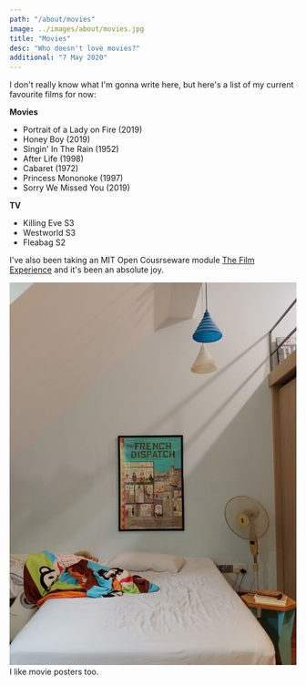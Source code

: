 ```yaml
---
path: "/about/movies"
image: ../images/about/movies.jpg
title: "Movies"
desc: "Who doesn't love movies?"
additional: "7 May 2020"
---
```


I don't really know what I'm gonna write here, but here's a list of my current favourite films for now:

**Movies**
- Portrait of a Lady on Fire (2019)
- Honey Boy (2019)
- Singin' In The Rain (1952)
- After Life (1998)
- Cabaret (1972)
- Princess Mononoke (1997)
- Sorry We Missed You (2019)

**TV**
- Killing Eve S3
- Westworld S3
- Fleabag S2


I've also been taking an MIT Open Cousrseware module [The Film Experience](https://ocw.mit.edu/courses/literature/21l-011-the-film-experience-fall-2013/) and it's been an absolute joy.

![the french dispatch](../images/about/poster.jpg)
I like movie posters too.
